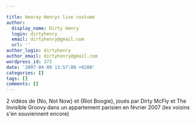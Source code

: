 ```yaml
---

title: Hooray Henrys live costumé
author:
  display_name: Dirty Henry
  login: dirtyhenry
  email: dirtyhenry@gmail.com
  url: ''
author_login: dirtyhenry
author_email: dirtyhenry@gmail.com
wordpress_id: 373
date: '2007-04-09 13:57:00 +0200'
categories: []
tags: []
comments: []
---
```

2 vidéos de {No, Not Now} et {Riot Boogie}, joués par Dirty McFly et The Invisible Groovy dans un appartement parisien en février 2007 (les voisins s'en souviennent encore)

<object width="500" height="400"><param name="movie" value="http://www.youtube.com/v/odBIvG7ClHk?fs=1&hl=fr_FR"></param><param name="allowFullScreen" value="true"></param><param name="allowscriptaccess" value="always"></param><embed src="http://www.youtube.com/v/odBIvG7ClHk?fs=1&hl=fr_FR" type="application/x-shockwave-flash" allowscriptaccess="always" allowfullscreen="true" width="500" height="400"></embed></object>

<object width="500" height="400"><param name="movie" value="http://www.youtube.com/v/IDkudKjV9Yo?fs=1&hl=fr_FR"></param><param name="allowFullScreen" value="true"></param><param name="allowscriptaccess" value="always"></param><embed src="http://www.youtube.com/v/IDkudKjV9Yo?fs=1&hl=fr_FR" type="application/x-shockwave-flash" allowscriptaccess="always" allowfullscreen="true" width="500" height="400"></embed></object>
